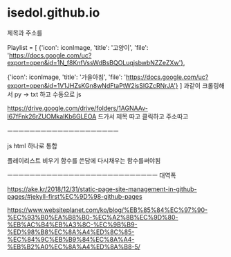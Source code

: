 # isedol.github.io
제목과 주소를

Playlist = [
    {'icon': iconImage, 'title': '고양이', 'file': 'https://docs.google.com/uc?export=open&id=1N_f8KnfVssWdBsBQOLuqjsbwbNZZeZXw'},

{'icon': iconImage, 'title': '가을아침', 'file': 'https://docs.google.com/uc?export=open&id=1V1JHZsKGn8wNdFtaPtW2isSlGZcRNrJA'}
]
과같이 크롤링해서 py -> txt 하고 수동으로 js

https://drive.google.com/drive/folders/1AGNAAv-l67fFnk26rZUOMkalKb6GLEOA 드가서 제목 따고 클릭하고 주소따고 

ㅡㅡㅡㅡㅡㅡㅡㅡㅡㅡㅡㅡㅡㅡㅡㅡㅡㅡㅡㅡ

js html 하나로 통합

플레이리스트 비우기 함수를 쓴담에 다시채우는 함수를써야됨


ㅡㅡㅡㅡㅡㅡㅡㅡㅡㅡㅡㅡㅡㅡㅡㅡㅡㅡㅡㅡㅡㅡㅡㅡㅡㅡㅡ
대역폭

https://ake.kr/2018/12/31/static-page-site-management-in-github-pages/#jekyll-first%EC%9D%98-github-pages

https://www.websiteplanet.com/ko/blog/%EB%85%84%EC%97%90-%EC%93%B0%EA%B8%B0-%EC%A2%8B%EC%9D%80-%EB%AC%B4%EB%A3%8C-%EC%9B%B9-%ED%98%B8%EC%8A%A4%ED%8C%85-%EC%84%9C%EB%B9%84%EC%8A%A4-%EB%B2%A0%EC%8A%A4%ED%8A%B8-5/
